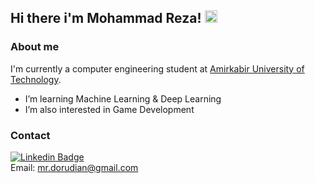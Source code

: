
## Hi there i'm Mohammad Reza! <img src="https://github.com/TheDudeThatCode/TheDudeThatCode/blob/master/Assets/Hi.gif" width="20px">

### About me

I'm currently a computer engineering student at [Amirkabir University of Technology](aut.ac.ir).  

-  I’m learning Machine Learning & Deep Learning
-  I’m also interested in Game Development



### Contact
[![Linkedin Badge](https://img.shields.io/badge/Linkedin-blue?style=flat-square&logo=Linkedin&logoColor=white&link=https://www.linkedin.com/in/mohammad-reza-doroodian-63a715212/)](https://www.linkedin.com/in/mohammad-reza-dorudian-63a715212/)  
Email: mr.dorudian@gmail.com

